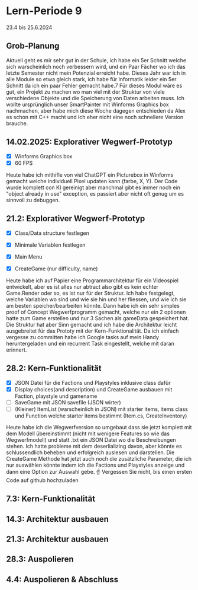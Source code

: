 # Lern-Periode 9
23.4 bis 25.6.2024

## Grob-Planung
Aktuell geht es mir sehr gut in der Schule, ich habe ein 5er Schnitt welche sich warscheinlich noch verbessern wird, und ein Paar Fächer wo ich das letzte Semester nicht mein Potenzial erreicht habe.
Dieses Jahr war ich in alle Module so etwa gleich stark, ich habe für Informatik leider ein 5er Schnitt  da ich ein paar Fehler gemacht habe.7
Für dieses Modul wäre es gut, ein Projekt zu machen wo man viel mit der Struktur von viele verschiedene Objekte und die Speicherung von Daten arbeiten muss. Ich wollte ursprünglich unser SmartPainter mit Winforms Graphics box nachmachen, aber habe mich diese Woche dagegen entschieden da Alex es schon mit C++ macht und ich eher nicht eine noch schnellere Version brauche.

## 14.02.2025: Explorativer Wegwerf-Prototyp
- [x] Winforms Graphics box
- [x] 60 FPS

Heute habe ich mithifle von viel ChatGPT ein Picturebox in Winforms gemacht welche individuell Pixel updaten kann (farbe, X, Y). Der Code wurde komplett con KI gereinigt aber manchmal gibt es immer noch ein "object already in use" exception, es passiert aber nicht oft genug um es sinnvoll zu debuggen. 


## 21.2: Explorativer Wegwerf-Prototyp
- [x] Class/Data structure festlegen
- [x] Minimale Variablen festlegen
- [x] Main Menu
- [x] CreateGame (nur difficulty, name)


Heute habe ich auf Papier eine Programmarchitektur für ein Videospiel entwickelt, aber es ist alles nur abtract also gibt es kein echter Game.Render oder so, es ist nur für der Struktur. Ich habe festgelegt, welche Variablen wo sind und wie sie hin und her fliessen, und wie ich sie am besten speicher/bearbeiten könnte. Dann habe ich ein sehr simples proof of Concept Wegwerfprogramm gemacht, welche nur ein 2 optionen hatte zum Game erstellen und nur 3 Sachen als gameData gespeichert hat. Die Struktur hat aber Sinn gemacht und ich habe die Architektur leicht ausgebreitet für das Prototy mit der Kern-Funktionalität. Da ich einfach vergesse zu committen habe ich Google tasks auf mein Handy heruntergeladen und ein recurrent Task eingestellt, welche mit daran erinnert.

## 28.2: Kern-Funktionalität
- [x] JSON Datei für die Factions und Playstyles inklusive class dafür
- [x] Display choices(and description) und CreateGame ausbauen mit Faction, playstyle und gamename
- [ ] SaveGame mit JSON savefile (JSON wirter)
- [ ] (Kleiner) ItemList (warscheinlich in JSON) mit starter items, items class und Function welche starter items bestimmt (Item.cs, CreateInventory)

Heute habe ich die Wegwerfversion so umgebaut dass sie jetzt komplett mit dem Modell übereinstimmt (nicht mit wenigere Features so wie das Wegwerfmodell) und statt .txt ein JSON Datei wo die Beschreibungen stehen. Ich hatte probleme mit dem deserlializing davon, aber könnte es schlussendlich beheben und erfolgreich auslesen und darstellen. Die CreateGame Methode hat jetzt auch noch die zusätzliche Parameter, die ich nur auswählen könnte indem ich die Factions und Playstyles anzeige und dann eine Option zur Auswahl gebe. 
☝️ Vergessen Sie nicht, bis einen ersten Code auf github hochzuladen

## 7.3: Kern-Funktionalität
## 14.3: Architektur ausbauen
## 21.3: Architektur ausbauen
## 28.3: Auspolieren
## 4.4: Auspolieren & Abschluss

